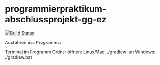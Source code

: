 # programmierpraktikum-abschlussprojekt-gg-ez


[![Build Status](https://travis-ci.org/ProPra16/programmierpraktikum-abschlussprojekt-gg-ez.svg?branch=master)](https://travis-ci.org/ProPra16/programmierpraktikum-abschlussprojekt-gg-ez)



Ausführen des Programms:

Terminal im Programm Ordner öffnen:
Linux/Mac:   ./gradlew run
Windows:     ./gradlew.bat
